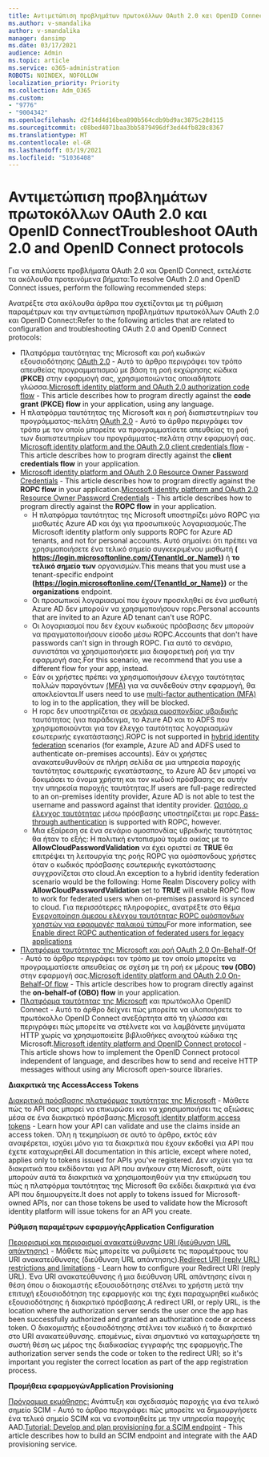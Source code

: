 ```yaml
---
title: Αντιμετώπιση προβλημάτων πρωτοκόλλων OAuth 2.0 και OpenID Connect
ms.author: v-smandalika
author: v-smandalika
manager: dansimp
ms.date: 03/17/2021
audience: Admin
ms.topic: article
ms.service: o365-administration
ROBOTS: NOINDEX, NOFOLLOW
localization_priority: Priority
ms.collection: Adm_O365
ms.custom:
- "9776"
- "9004342"
ms.openlocfilehash: d2f14d4d16bea890b564cdb9bd9ac3875c28d115
ms.sourcegitcommit: c08bed4071baa3bb5879496df3ed44fb828c8367
ms.translationtype: MT
ms.contentlocale: el-GR
ms.lasthandoff: 03/19/2021
ms.locfileid: "51036408"
---
```

# <a name="troubleshoot-oauth-20-and-openid-connect-protocols"></a><span data-ttu-id="4ee6e-102">Αντιμετώπιση προβλημάτων πρωτοκόλλων OAuth 2.0 και OpenID Connect</span><span class="sxs-lookup"><span data-stu-id="4ee6e-102">Troubleshoot OAuth 2.0 and OpenID Connect protocols</span></span>

<span data-ttu-id="4ee6e-103">Για να επιλύσετε προβλήματα OAuth 2.0 και OpenID Connect, εκτελέστε τα ακόλουθα προτεινόμενα βήματα:</span><span class="sxs-lookup"><span data-stu-id="4ee6e-103">To resolve OAuth 2.0 and OpenID Connect issues, perform the following recommended steps:</span></span>

<span data-ttu-id="4ee6e-104">Ανατρέξτε στα ακόλουθα άρθρα που σχετίζονται με τη ρύθμιση παραμέτρων και την αντιμετώπιση προβλημάτων πρωτοκόλλων OAuth 2.0 και OpenID Connect:</span><span class="sxs-lookup"><span data-stu-id="4ee6e-104">Refer to the following articles that are related to configuration and troubleshooting OAuth 2.0 and OpenID Connect protocols:</span></span>

- <span data-ttu-id="4ee6e-105">Πλατφόρμα ταυτότητας της Microsoft και ροή κωδικών εξουσιοδότησης [OAuth 2.0](https://docs.microsoft.com/azure/active-directory/develop/v2-oauth2-auth-code-flow) - Αυτό το άρθρο περιγράφει τον τρόπο απευθείας προγραμματισμού με βάση τη ροή εκχώρησης κώδικα **(PKCE)** στην εφαρμογή σας, χρησιμοποιώντας οποιαδήποτε γλώσσα.</span><span class="sxs-lookup"><span data-stu-id="4ee6e-105">[Microsoft identity platform and OAuth 2.0 authorization code flow](https://docs.microsoft.com/azure/active-directory/develop/v2-oauth2-auth-code-flow) - This article describes how to program directly against the **code grant (PKCE) flow** in your application, using any language.</span></span>
- <span data-ttu-id="4ee6e-106">Η πλατφόρμα ταυτότητας της Microsoft και η ροή διαπιστευτηρίων του προγράμματος-πελάτη [OAuth 2.0](https://docs.microsoft.com/azure/active-directory/develop/v2-oauth2-client-creds-grant-flow) - Αυτό το άρθρο περιγράφει τον τρόπο με τον οποίο μπορείτε να προγραμματίσετε απευθείας τη ροή των διαπιστευτηρίων του προγράμματος-πελάτη στην εφαρμογή σας. </span><span class="sxs-lookup"><span data-stu-id="4ee6e-106">[Microsoft identity platform and the OAuth 2.0 client credentials flow](https://docs.microsoft.com/azure/active-directory/develop/v2-oauth2-client-creds-grant-flow) - This article describes how to program directly against the **client credentials flow** in your application.</span></span>
- <span data-ttu-id="4ee6e-107">[Microsoft identity platform and OAuth 2.0 Resource Owner Password Credentials](https://docs.microsoft.com/azure/active-directory/develop/v2-oauth-ropc) - This article describes how to program directly against the **ROPC flow** in your application.</span><span class="sxs-lookup"><span data-stu-id="4ee6e-107">[Microsoft identity platform and OAuth 2.0 Resource Owner Password Credentials](https://docs.microsoft.com/azure/active-directory/develop/v2-oauth-ropc) - This article describes how to program directly against the **ROPC flow** in your application.</span></span>
    - <span data-ttu-id="4ee6e-108">Η πλατφόρμα ταυτότητας της Microsoft υποστηρίζει μόνο ROPC για μισθωτές Azure AD και όχι για προσωπικούς λογαριασμούς.</span><span class="sxs-lookup"><span data-stu-id="4ee6e-108">The Microsoft identity platform only supports ROPC for Azure AD tenants, and not for personal accounts.</span></span> <span data-ttu-id="4ee6e-109">Αυτό σημαίνει ότι πρέπει να χρησιμοποιήσετε ένα τελικό σημείο συγκεκριμένου μισθωτή **( https://login.microsoftonline.com/{TenantId_or_Name})** ή **το τελικό σημείο των** οργανισμών.</span><span class="sxs-lookup"><span data-stu-id="4ee6e-109">This means that you must use a tenant-specific endpoint **(https://login.microsoftonline.com/{TenantId_or_Name})** or the **organizations** endpoint.</span></span>
    - <span data-ttu-id="4ee6e-110">Οι προσωπικοί λογαριασμοί που έχουν προσκληθεί σε ένα μισθωτή Azure AD δεν μπορούν να χρησιμοποιήσουν ropc.</span><span class="sxs-lookup"><span data-stu-id="4ee6e-110">Personal accounts that are invited to an Azure AD tenant can't use ROPC.</span></span>
    - <span data-ttu-id="4ee6e-111">Οι λογαριασμοί που δεν έχουν κωδικούς πρόσβασης δεν μπορούν να πραγματοποιήσουν είσοδο μέσω ROPC.</span><span class="sxs-lookup"><span data-stu-id="4ee6e-111">Accounts that don't have passwords can't sign in through ROPC.</span></span> <span data-ttu-id="4ee6e-112">Για αυτό το σενάριο, συνιστάται να χρησιμοποιήσετε μια διαφορετική ροή για την εφαρμογή σας.</span><span class="sxs-lookup"><span data-stu-id="4ee6e-112">For this scenario, we recommend that you use a different flow for your app, instead.</span></span>
    - <span data-ttu-id="4ee6e-113">Εάν οι χρήστες πρέπει να χρησιμοποιήσουν έλεγχο ταυτότητας πολλών παραγόντων [(MFA)](https://docs.microsoft.com/azure/active-directory/authentication/concept-mfa-howitworks) για να συνδεθούν στην εφαρμογή, θα αποκλείονται.</span><span class="sxs-lookup"><span data-stu-id="4ee6e-113">If users need to use [multi-factor authentication (MFA)](https://docs.microsoft.com/azure/active-directory/authentication/concept-mfa-howitworks) to log in to the application, they will be blocked.</span></span>
    - <span data-ttu-id="4ee6e-114">Η ropc δεν υποστηρίζεται σε [σενάρια ομοσπονδίας υβριδικής](https://docs.microsoft.com/azure/active-directory/hybrid/whatis-fed) ταυτότητας (για παράδειγμα, το Azure AD και το ADFS που χρησιμοποιούνται για τον έλεγχο ταυτότητας λογαριασμών εσωτερικής εγκατάστασης).</span><span class="sxs-lookup"><span data-stu-id="4ee6e-114">ROPC is not supported in [hybrid identity federation](https://docs.microsoft.com/azure/active-directory/hybrid/whatis-fed) scenarios (for example, Azure AD and ADFS used to authenticate on-premises accounts).</span></span> <span data-ttu-id="4ee6e-115">Εάν οι χρήστες ανακατευθυνθούν σε πλήρη σελίδα σε μια υπηρεσία παροχής ταυτότητας εσωτερικής εγκατάστασης, το Azure AD δεν μπορεί να δοκιμάσει το όνομα χρήστη και τον κωδικό πρόσβασης σε αυτήν την υπηρεσία παροχής ταυτότητας.</span><span class="sxs-lookup"><span data-stu-id="4ee6e-115">If users are full-page redirected to an on-premises identity provider, Azure AD is not able to test the username and password against that identity provider.</span></span> <span data-ttu-id="4ee6e-116">[Ωστόσο, ο έλεγχος ταυτότητας](https://docs.microsoft.com/azure/active-directory/hybrid/how-to-connect-pta) μέσω πρόσβασης υποστηρίζεται με ropc.</span><span class="sxs-lookup"><span data-stu-id="4ee6e-116">[Pass-through authentication](https://docs.microsoft.com/azure/active-directory/hybrid/how-to-connect-pta) is supported with ROPC, however.</span></span>
    - <span data-ttu-id="4ee6e-117">Μια εξαίρεση σε ένα σενάριο ομοσπονδίας υβριδικής ταυτότητας θα ήταν το εξής: Η πολιτική εντοπισμού τομέα οικίας με το **AllowCloudPasswordValidation** να έχει οριστεί σε **TRUE** θα επιτρέψει τη λειτουργία της ροής ROPC για ομόσπονδους χρήστες όταν ο κωδικός πρόσβασης εσωτερικής εγκατάστασης συγχρονίζεται στο cloud.</span><span class="sxs-lookup"><span data-stu-id="4ee6e-117">An exception to a hybrid identity federation scenario would be the following: Home Realm Discovery policy with **AllowCloudPasswordValidation** set to **TRUE** will enable ROPC flow to work for federated users when on-premises password is synced to cloud.</span></span> <span data-ttu-id="4ee6e-118">Για περισσότερες πληροφορίες, ανατρέξτε στο θέμα [Ενεργοποίηση άμεσου ελέγχου ταυτότητας ROPC ομόσπονδων χρηστών για εφαρμογές παλαιού τύπου](https://docs.microsoft.com/azure/active-directory/manage-apps/configure-authentication-for-federated-users-portal#enable-direct-ropc-authentication-of-federated-users-for-legacy-applications)</span><span class="sxs-lookup"><span data-stu-id="4ee6e-118">For more information, see [Enable direct ROPC authentication of federated users for legacy applications](https://docs.microsoft.com/azure/active-directory/manage-apps/configure-authentication-for-federated-users-portal#enable-direct-ropc-authentication-of-federated-users-for-legacy-applications)</span></span> 
- <span data-ttu-id="4ee6e-119">[Πλατφόρμα ταυτότητας της Microsoft και ροή OAuth 2.0 On-Behalf-Of](https://docs.microsoft.com/azure/active-directory/develop/v2-oauth2-on-behalf-of-flow) - Αυτό το άρθρο περιγράφει τον τρόπο με τον οποίο μπορείτε να προγραμματίσετε απευθείας σε σχέση με τη ροή εκ μέρους **του (OBO)** στην εφαρμογή σας.</span><span class="sxs-lookup"><span data-stu-id="4ee6e-119">[Microsoft identity platform and OAuth 2.0 On-Behalf-Of flow](https://docs.microsoft.com/azure/active-directory/develop/v2-oauth2-on-behalf-of-flow) - This article describes how to program directly against the **on-behalf-of (OBO) flow** in your application.</span></span>
- <span data-ttu-id="4ee6e-120">[Πλατφόρμα ταυτότητας της Microsoft](https://docs.microsoft.com/azure/active-directory/develop/v2-protocols-oidc) και πρωτόκολλο OpenID Connect - Αυτό το άρθρο δείχνει πώς μπορείτε να υλοποιήσετε το πρωτόκολλο OpenID Connect ανεξάρτητα από τη γλώσσα και περιγράφει πώς μπορείτε να στέλνετε και να λαμβάνετε μηνύματα HTTP χωρίς να χρησιμοποιείτε βιβλιοθήκες ανοιχτού κώδικα της Microsoft.</span><span class="sxs-lookup"><span data-stu-id="4ee6e-120">[Microsoft identity platform and OpenID Connect protocol](https://docs.microsoft.com/azure/active-directory/develop/v2-protocols-oidc) - This article shows how to implement the OpenID Connect protocol independent of language, and describes how to send and receive HTTP messages without using any Microsoft open-source libraries.</span></span>

<span data-ttu-id="4ee6e-121">**Διακριτικά της Access**</span><span class="sxs-lookup"><span data-stu-id="4ee6e-121">**Access Tokens**</span></span>

<span data-ttu-id="4ee6e-122">[Διακριτικά πρόσβασης πλατφόρμας ταυτότητας της Microsoft](https://docs.microsoft.com/azure/active-directory/develop/access-tokens) - Μάθετε πώς το API σας μπορεί να επικυρώσει και να χρησιμοποιήσει τις αξιώσεις μέσα σε ένα διακριτικό πρόσβασης.</span><span class="sxs-lookup"><span data-stu-id="4ee6e-122">[Microsoft identity platform access tokens](https://docs.microsoft.com/azure/active-directory/develop/access-tokens) - Learn how your API can validate and use the claims inside an access token.</span></span> <span data-ttu-id="4ee6e-123">Όλη η τεκμηρίωση σε αυτό το άρθρο, εκτός εάν αναφέρεται, ισχύει μόνο για τα διακριτικά που έχουν εκδοθεί για API που έχετε καταχωρηθεί.</span><span class="sxs-lookup"><span data-stu-id="4ee6e-123">All documentation in this article, except where noted, applies only to tokens issued for APIs you've registered.</span></span> <span data-ttu-id="4ee6e-124">Δεν ισχύει για τα διακριτικά που εκδίδονται για API που ανήκουν στη Microsoft, ούτε μπορούν αυτά τα διακριτικά να χρησιμοποιηθούν για την επικύρωση του πώς η πλατφόρμα ταυτότητας της Microsoft θα εκδίδει διακριτικά για ένα API που δημιουργείτε.</span><span class="sxs-lookup"><span data-stu-id="4ee6e-124">It does not apply to tokens issued for Microsoft-owned APIs, nor can those tokens be used to validate how the Microsoft identity platform will issue tokens for an API you create.</span></span>

<span data-ttu-id="4ee6e-125">**Ρύθμιση παραμέτρων εφαρμογής**</span><span class="sxs-lookup"><span data-stu-id="4ee6e-125">**Application Configuration**</span></span>

<span data-ttu-id="4ee6e-126">[Περιορισμοί και περιορισμοί ανακατεύθυνσης URI (διεύθυνση URL απάντησης)](https://docs.microsoft.com/azure/active-directory/develop/reply-url) - Μάθετε πώς μπορείτε να ρυθμίσετε τις παραμέτρους του URI ανακατεύθυνσης (διεύθυνση URL απάντησης).</span><span class="sxs-lookup"><span data-stu-id="4ee6e-126">[Redirect URI (reply URL) restrictions and limitations](https://docs.microsoft.com/azure/active-directory/develop/reply-url) - Learn how to configure your Redirect URI (reply URL).</span></span> <span data-ttu-id="4ee6e-127">Ένα URI ανακατεύθυνσης ή μια διεύθυνση URL απάντησης είναι η θέση όπου ο διακομιστής εξουσιοδότησης στέλνει το χρήστη μετά την επιτυχή εξουσιοδότηση της εφαρμογής και της έχει παραχωρηθεί κωδικός εξουσιοδότησης ή διακριτικό πρόσβασης.</span><span class="sxs-lookup"><span data-stu-id="4ee6e-127">A redirect URI, or reply URL, is the location where the authorization server sends the user once the app has been successfully authorized and granted an authorization code or access token.</span></span> <span data-ttu-id="4ee6e-128">Ο διακομιστής εξουσιοδότησης στέλνει τον κωδικό ή το διακριτικό στο URI ανακατεύθυνσης. επομένως, είναι σημαντικό να καταχωρήσετε τη σωστή θέση ως μέρος της διαδικασίας εγγραφής της εφαρμογής.</span><span class="sxs-lookup"><span data-stu-id="4ee6e-128">The authorization server sends the code or token to the redirect URI; so it's important you register the correct location as part of the app registration process.</span></span>

<span data-ttu-id="4ee6e-129">**Προμήθεια εφαρμογών**</span><span class="sxs-lookup"><span data-stu-id="4ee6e-129">**Application Provisioning**</span></span>

<span data-ttu-id="4ee6e-130">[Πρόγραμμα εκμάθησης:](https://docs.microsoft.com/azure/active-directory/app-provisioning/use-scim-to-provision-users-and-groups) Ανάπτυξη και σχεδιασμός παροχής για ένα τελικό σημείο SCIM - Αυτό το άρθρο περιγράφει πώς μπορείτε να δημιουργήσετε ένα τελικό σημείο SCIM και να ενοποιηθείτε με την υπηρεσία παροχής AAD.</span><span class="sxs-lookup"><span data-stu-id="4ee6e-130">[Tutorial: Develop and plan provisioning for a SCIM endpoint](https://docs.microsoft.com/azure/active-directory/app-provisioning/use-scim-to-provision-users-and-groups) - This article describes how to build an SCIM endpoint and integrate with the AAD provisioning service.</span></span>


